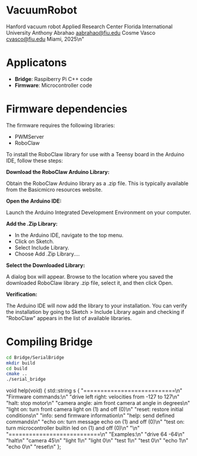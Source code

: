 # VacuumRobot

Hanford vacuum robot
Applied Research Center
Florida International University
Anthony Abrahao <aabrahao@fiu.edu>
Cosme Vasco <cvasco@fiu.edu>
Miami, 2025\n" 

# Applicatons

- **Bridge**: Raspiberry Pi C++ code
- **Firmware**: Microcontroller code

# Firmware dependencies

The firmware requires the following libraries:

- PWMServer
- RoboClaw

To install the RoboClaw library for use with a Teensy board in the Arduino IDE, follow these steps:

**Download the RoboClaw Arduino Library:**

Obtain the RoboClaw Arduino library as a .zip file. This is typically available from the Basicmicro resources website.

**Open the Arduino IDE:**

Launch the Arduino Integrated Development Environment on your computer.

**Add the .Zip Library:**

- In the Arduino IDE, navigate to the top menu.
- Click on Sketch.
- Select Include Library.
- Choose Add .Zip Library....

**Select the Downloaded Library:**

A dialog box will appear. Browse to the location where you saved the downloaded RoboClaw library .zip file, select it, and then click Open.

**Verification:**

The Arduino IDE will now add the library to your installation. You can verify the installation by going to Sketch > Include Library again and checking if "RoboClaw" appears in the list of available libraries.

# Compiling Bridge

```bash
cd Bridge/SerialBridge
mkdir build
cd build
cmake ..
./serial_bridge
```


void help(void) {
    std::string s {
        "===========================\n"
        "Firmware commands:\n"
        "drive left right: velocities from -127 to 127\n"
        "halt: stop motor\n"
        "camera angle: aim front camera at angle in degrees\n"
        "light on: turn front camera light on (1) and off (0)\n"
        "reset: restore initial conditions\n"
        "info: send firmware information\n"
        "help: send defined commands\n"
        "echo on: turn message echo on (1) and off (0)\n"
        "test on: turn microcontroller builtin led on (1) and off (0)\n"
        "\n"
        "===========================\n"
        "Examples:\n"
        "drive 64 -64\n"
        "halt\n"
        "camera 45\n"
        "light 1\n"
        "light 0\n"
        "test 1\n"
        "test 0\n"
        "echo 1\n"
        "echo 0\n"
        "reset\n"
    };

